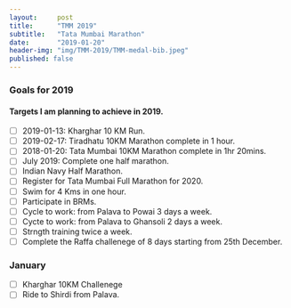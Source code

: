 ```yaml
---
layout:     post
title:      "TMM 2019"
subtitle:   "Tata Mumbai Marathon"
date:       "2019-01-20"
header-img: "img/TMM-2019/TMM-medal-bib.jpeg"
published: false
---
```


### Goals for 2019
#### Targets I am planning to achieve in 2019.

- [ ] 2019-01-13: Kharghar 10 KM Run.
- [ ] 2019-02-17: Tiradhatu 10KM Marathon complete in 1 hour.
- [ ] 2018-01-20: Tata Mumbai 10KM Marathon complete in 1hr 20mins.
- [ ] July 2019: Complete one half marathon.
- [ ] Indian Navy Half Marathon.
- [ ] Register for Tata Mumbai Full Marathon for 2020.
- [ ] Swim for 4 Kms in one hour.
- [ ] Participate in BRMs.
- [ ] Cycle to work: from Palava to Powai 3 days a week.
- [ ] Cycte to work: from Palava to Ghansoli 2 days a week.
- [ ] Strngth training twice a week.
- [ ] Complete the Raffa challenege of 8 days starting from 25th December.

### January
- [ ] Kharghar 10KM Challenege
- [ ] Ride to Shirdi from Palava.

<!---
<p>lets see the progress in Jan.<p>

<h2 class="section-heading">The Final Frontier</h2>


# <blockquote>The dreams of yesterday are the hopes of today and the reality of tomorrow. Science has not yet mastered prophecy. We predict too much for the next year and yet far to little for the next ten.</blockquote>


# <h2 class="section-heading">Reaching for the Stars</h2>


# <a href="#">
#     <img src="{{ site.baseurl }}/img/post-sample-image.jpg" alt="Post Sample Image">
# </a>
# <span class="caption text-muted">To go places and do things that have never been done before – that’s what living is all about.</span>

# <p>Space, the final frontier. These are the voyages of the Starship Enterprise. Its five-year mission: to explore strange new worlds, to seek out new life and new civilizations, to boldly go where no man has gone before.</p>
# -->
